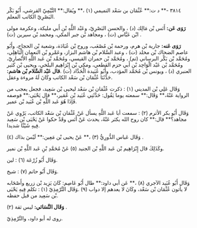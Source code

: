 ٣٨١٤ -** د ت:** عُثْمَان بن سَعْد التميمي (١) ،** ويُقال:** التَّيْمِيّ القرشي، أَبُو بَكْر البَصْرِيّ الكاتب المعلم.

**رَوَى عَن:** أَنَس بْن مَالِك (د) ، والحسن البَصْرِيّ، وعَبْد اللَّهِ بْن أَبي مليكة، وعكرمة مولى ابْن عَبَّاس (ت) ، ومجاهد بْن جبر المكي، ومحمد بْن سيرين (ت) .

**رَوَى عَنه:** جارية بْن هرم، ورحمة بْن مُصْعَب، وروح بْن عُبَادَة، وشعبة بْن الحجاج، وأَبُو عاصم الضحاك بْن مخلد (ت) ، وعبد السَّلام بْن هاشم البزاز، وعَمْرو بْن النعمان الْبَاهِلِي، ومُحَمَّد بْن بَكْر البرساني (تم) ، ومُحَمَّد بْن حمران القيسي، ومُحَمَّد بْن عَبد اللَّهِ الأَنْصارِيّ، ومُحَمَّد بْن عَبْد الْوَاحِد بْن أَبي حزم القطعي، ومكي بْن إِبْرَاهِيم البلخي، ويحيى بْن كثير العنبري (د) ، ويونس بْن مُحَمَّد المؤدب، وأَبُو عُبَيدة الْحَدَّاد (ت) .**قال عَبْد السَّلام بْن هاشم:** حَدَّثَنَا عُثْمَان بْن سَعْد الكاتب وكَانَ لَهُ مروءة وعقل.

وَقَال عَلِي بْن المديني (١) : ذكرت عُثْمَان بْن سَعْد ليحيى بْن سَعِيد، فجعل يعجب من الرواية عَنْهُ،** وَقَال:** سمعته يوما يَقُول: حَدَّثَنِي عُبَيد بْن عُمَير،** قال يَحْيَى:** فوصفه فَإذَا هُوَ عَبد اللَّهِ بْن عُبَيد بْن عمير.

وَقَال أَبُو بكر الأثرم (٢) : سمعت أبا عَبد اللَّهِ يسأل عَنْ عُثْمَان بْن سَعْد الكاتب، يَرْوِي عَنْ مجاهد؟** قال:** كان روح الله يكثر عَنْهُ، يحدث عَنْ أَنَس وقَدْ حكوا عَنْ يَحْيَى بْن سَعِيد فِيهِ شَيْئًا شديدا.

وَقَال عَباس الدُّورِيُّ (٣) ،** عَنْ يحيى بْن مَعِين:** لَيْسَ بذاك (٤) .

وكَذَلِكَ قال إِبْرَاهِيم بْن عَبد اللَّهِ بْن الجنيد (٥) عَنْ مُحَمَّدِ بْنِ عَبد اللَّهِ بْن نمير.

وَقَال أَبُو زُرْعَة (٦) : لين.

وَقَال أَبُو حاتم (٧) : شيخ.

وَقَال أَبُو عُبَيد الآجري (٨) ،** عَن أبي داود:** طال أَبُو عَاصِم: كَانَ يَزِيد بْن زريع وأَصْحَابه لا يأتون عُثْمَان بْن سَعْد، وكَانَ لا يعدهم إلا دواب (٩) .وَقَال التِّرْمِذِيّ (١) : تكلم فِيهِ يَحْيَى بْن سَعِيد من قبل حفظه.

**وَقَال النَّسَائي:** ليس ثقة (٢) .

روى له أبو داود، والتِّرْمِذِيّ.